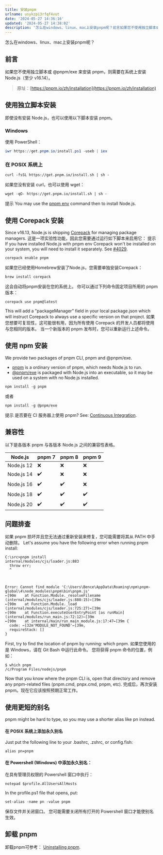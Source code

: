 ```yaml
---
title: 安装pnpm
urlname: usykzpi3rfqf4vut
date: '2024-05-27 14:36:16'
updated: '2024-05-27 14:38:02'
description: '怎么在windows、linux、mac上安装pnpm呢？前言如果您不使用独立脚本或 @pnpm/exe 来安装 pnpm，则需要在系统上安装 Node.js（至少 v16.14）。原址：https://pnpm.io/zh/installation使用独立脚本安装即使没有安装 Node.js...'
---
```

怎么在windows、linux、mac上安装pnpm呢？
## 前言
如果您不使用独立脚本或 @pnpm/exe 来安装 pnpm，则需要在系统上安装 Node.js（至少 v16.14）。
> 原址：[https://pnpm.io/zh/installation](https://pnpm.io/zh/installation)

## 使用独立脚本安装
即使没有安装 Node.js，也可以使用以下脚本安装 pnpm。
### Windows
使用 PowerShell：
```powershell
iwr https://get.pnpm.io/install.ps1 -useb | iex
```
### 在 POSIX 系统上
```
curl -fsSL https://get.pnpm.io/install.sh | sh -
```
如果您没有安装 curl，也可以使用 wget：
```
wget -qO- https://get.pnpm.io/install.sh | sh -
```
提示
You may use the [pnpm env](https://pnpm.io/zh/cli/env) command then to install Node.js.
## 使用 Corepack 安装
Since v16.13, Node.js is shipping [Corepack](https://nodejs.org/api/corepack.html) for managing package managers. 这是一项实验性功能，因此您需要通过运行如下脚本来启用它：
提示
If you have installed Node.js with pnpm env Corepack won't be installed on your system, you will need to install it separately. See [#4029](https://github.com/pnpm/pnpm/issues/4029).
```
corepack enable pnpm
```
如果您已经使用Homebrew安装了Node.js，您需要单独安装Corepack：
```
brew install corepack
```
这会自动将pnpm安装在您的系统上。
你可以通过下列命令固定项目所用的 pnpm 版本：
```
corepack use pnpm@latest
```
This will add a "packageManager" field in your local package.json which will instruct Corepack to always use a specific version on that project. 如果您想要可复现性，这可能很有用，因为所有使用 Corepack 的开发人员都将使用与您相同的版本。 当一个新版本的 pnpm 发布时，您可以重新运行上述命令。
## 使用 npm 安装
We provide two packages of pnpm CLI, pnpm and @pnpm/exe.

- [pnpm](https://www.npmjs.com/package/pnpm) is a ordinary version of pnpm, which needs Node.js to run.
- [@pnpm/exe](https://www.npmjs.com/package/@pnpm/exe) is packaged with Node.js into an executable, so it may be used on a system with no Node.js installed.
```
npm install -g pnpm
```
或者
```
npm install -g @pnpm/exe
```
提示
是否要在 CI 服务器上使用 pnpm? See: [Continuous Integration](https://pnpm.io/zh/continuous-integration).
## 兼容性
以下是各版本 pnpm 与各版本 Node.js 之间的兼容性表格。

| Node.js | pnpm 7 | pnpm 8 | pnpm 9 |
| --- | --- | --- | --- |
| Node.js 12 | ❌ | ❌ | ❌ |
| Node.js 14 | ✔️ | ❌ | ❌ |
| Node.js 16 | ✔️ | ✔️ | ❌ |
| Node.js 18 | ✔️ | ✔️ | ✔️ |
| Node.js 20 | ✔️ | ✔️ | ✔️ |

## 问题排查
如果 pnpm 损坏并且您无法通过重新安装来修复，您可能需要将其从 PATH 中手动删除。
Let's assume you have the following error when running pnpm install:
```
C:\src>pnpm install
internal/modules/cjs/loader.js:883
  throw err;
  ^



Error: Cannot find module 'C:\Users\Bence\AppData\Roaming\npm\pnpm-global\4\node_modules\pnpm\bin\pnpm.js'
←[90m    at Function.Module._resolveFilename (internal/modules/cjs/loader.js:880:15)←[39m
←[90m    at Function.Module._load (internal/modules/cjs/loader.js:725:27)←[39m
←[90m    at Function.executeUserEntryPoint [as runMain] (internal/modules/run_main.js:72:12)←[39m
←[90m    at internal/main/run_main_module.js:17:47←[39m {
  code: ←[32m'MODULE_NOT_FOUND'←[39m,
  requireStack: []
}
```
First, try to find the location of pnpm by running: which pnpm. 如果您使用的是 Windows，请在 Git Bash 中运行此命令。 您将获得 pnpm 命令的位置，例如：
```
$ which pnpm
/c/Program Files/nodejs/pnpm
```
Now that you know where the pnpm CLI is, open that directory and remove any pnpm-related files (pnpm.cmd, pnpx.cmd, pnpm, etc). 完成后，再次安装 pnpm。现在它应该按照预期正常工作。
## 使用更短的别名
pnpm might be hard to type, so you may use a shorter alias like pn instead.
#### 在 POSIX 系统上添加永久别名
Just put the following line to your .bashrc, .zshrc, or config.fish:
```
alias pn=pnpm
```
#### 在 Powershell (Windows) 中添加永久别名：
在具有管理员权限的 Powershell 窗口中执行：
```
notepad $profile.AllUsersAllHosts
```
In the profile.ps1 file that opens, put:
```
set-alias -name pn -value pnpm
```
保存文件并关闭窗口。 您可能需要关闭所有打开的 Powershell 窗口才能使别名生效。
## 卸载 pnpm
卸载pnpm可参考： [Uninstalling pnpm](https://pnpm.io/zh/uninstall).
